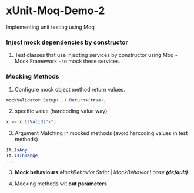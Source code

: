 # xUnit-Moq-Demo-2
Implementing unit testing using Moq

### Inject mock dependencies by constructor
1. Test classes that use injecting services by constructor using Moq - Mock Framework - to mock these services.

### Mocking Methods
1. Configure mock object method return values.
```c#
mockValidator.Setup(..).Returns(true);

```


2. specific value (hardcoding value way)
```c#
x => x.IsValid("x")

```

3. Argument Matching in mocked methods (avoid harcoding values in test methods)
```c#
It.IsAny
It.IsInRange
...

```

3. **Mock behaviours** *MockBehavior.Strict* | *MockBehavior.Loose **(default)***

4. Mocking methods wit **out parameters**


